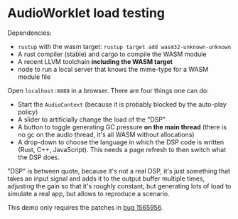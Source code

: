# AudioWorklet load testing

Dependencies:

- `rustup` with the wasm target: `rustup target add wasm32-unknown-unknown`
- A rust compiler (stable) and cargo to compile the WASM module
- A recent LLVM toolchain **including the WASM target**
- node to run a local server that knows the mime-type for a WASM module file

Open `localhost:8888` in a browser. There are four things one can do:

- Start the `AudioContext` (because it is probably blocked by the auto-play policy)
- A slider to artificially change the load of the "DSP"
- A button to toggle generating GC pressure **on the main thread** (there is no gc on the audio thread, it's all WASM without allocations)
- A drop-down to choose the language in which the DSP code is written (Rust, C++, JavaScript). This needs a page refresh to then switch what the DSP does.

"DSP" is between quote, because it's not a real DSP, it's just something
that takes an input signal and adds it to the output buffer multiple times,
adjusting the gain so that it's roughly constant, but generating lots of load to
simulate a real app, but allows to reproduce a scenario.

This demo only requires the patches in [bug
1565956](https://bugzilla.mozilla.org/show_bug.cgi?id=1565956).
